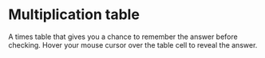 # Multiplication table

A times table that gives you a chance to remember the answer before checking. Hover your mouse cursor over the table cell to reveal the answer.
